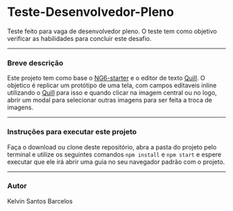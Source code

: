 # Teste-Desenvolvedor-Pleno
Teste feito para vaga de desenvolvedor pleno. O teste tem como objetivo verificar as habilidades para concluir este desafio.

<hr>

### Breve descrição
Este projeto tem como base o <a href="https://github.com/PatrickJS/NG6-starter">NG6-starter</a> e o editor de texto <a href="https://quilljs.com/">Quill</a>. O objetico é replicar um protótipo de uma tela, com campos editaveis inline utilizando o <a href="https://quilljs.com/">Quill</a> para isso e quando clicar na imagem central ou no logo, abrir um modal para selecionar outras imagens para ser feita a troca de imagens.
<hr>

### Instruções para executar este projeto
Faça o download ou clone deste repositório, abra a pasta do projeto pelo terminal e utilize os seguintes comandos ```npm install``` e ``` npm start ``` e espere executar que ele irá abrir uma guia no seu navegador padrão com o projeto.

<hr>

### Autor
Kelvin Santos Barcelos <br>
